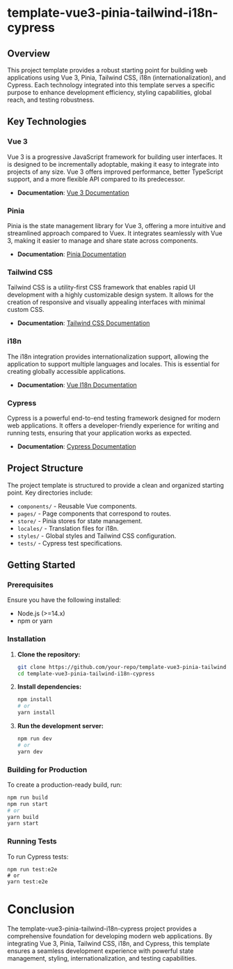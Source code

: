 # template-vue3-pinia-tailwind-i18n-cypress

## Overview

This project template provides a robust starting point for building web applications using Vue 3, Pinia, Tailwind CSS, i18n (internationalization), and Cypress. Each technology integrated into this template serves a specific purpose to enhance development efficiency, styling capabilities, global reach, and testing robustness.

## Key Technologies

### Vue 3
Vue 3 is a progressive JavaScript framework for building user interfaces. It is designed to be incrementally adoptable, making it easy to integrate into projects of any size. Vue 3 offers improved performance, better TypeScript support, and a more flexible API compared to its predecessor.

- **Documentation**: [Vue 3 Documentation](https://v3.vuejs.org/)

### Pinia
Pinia is the state management library for Vue 3, offering a more intuitive and streamlined approach compared to Vuex. It integrates seamlessly with Vue 3, making it easier to manage and share state across components.

- **Documentation**: [Pinia Documentation](https://pinia.vuejs.org/)

### Tailwind CSS
Tailwind CSS is a utility-first CSS framework that enables rapid UI development with a highly customizable design system. It allows for the creation of responsive and visually appealing interfaces with minimal custom CSS.

- **Documentation**: [Tailwind CSS Documentation](https://tailwindcss.com/)

### i18n
The i18n integration provides internationalization support, allowing the application to support multiple languages and locales. This is essential for creating globally accessible applications.

- **Documentation**: [Vue I18n Documentation](https://vue-i18n.intlify.dev/)

### Cypress
Cypress is a powerful end-to-end testing framework designed for modern web applications. It offers a developer-friendly experience for writing and running tests, ensuring that your application works as expected.

- **Documentation**: [Cypress Documentation](https://www.cypress.io/)

## Project Structure

The project template is structured to provide a clean and organized starting point. Key directories include:

- `components/` - Reusable Vue components.
- `pages/` - Page components that correspond to routes.
- `store/` - Pinia stores for state management.
- `locales/` - Translation files for i18n.
- `styles/` - Global styles and Tailwind CSS configuration.
- `tests/` - Cypress test specifications.

## Getting Started

### Prerequisites
Ensure you have the following installed:
- Node.js (>=14.x)
- npm or yarn

### Installation

1. **Clone the repository:**
    ```sh
    git clone https://github.com/your-repo/template-vue3-pinia-tailwind-i18n-cypress.git
    cd template-vue3-pinia-tailwind-i18n-cypress
    ```

2. **Install dependencies:**
    ```sh
    npm install
    # or
    yarn install
    ```

3. **Run the development server:**
    ```sh
    npm run dev
    # or
    yarn dev
    ```

### Building for Production

To create a production-ready build, run:
```sh
npm run build
npm run start
# or
yarn build
yarn start
```

### Running Tests

To run Cypress tests:

```
npm run test:e2e
# or
yarn test:e2e
```

# Conclusion
The template-vue3-pinia-tailwind-i18n-cypress project provides a comprehensive foundation for developing modern web applications. By integrating Vue 3, Pinia, Tailwind CSS, i18n, and Cypress, this template ensures a seamless development experience with powerful state management, styling, internationalization, and testing capabilities.
